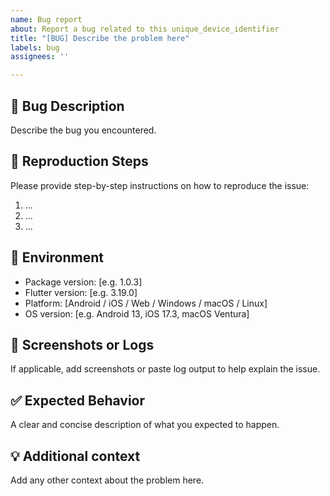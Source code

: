 ```yaml
---
name: Bug report
about: Report a bug related to this unique_device_identifier
title: "[BUG] Describe the problem here"
labels: bug
assignees: ''

---
```


## 🐞 Bug Description

Describe the bug you encountered.

## 🔁 Reproduction Steps

Please provide step-by-step instructions on how to reproduce the issue:

1. ...
2. ...
3. ...

## 📱 Environment

- Package version: [e.g. 1.0.3]
- Flutter version: [e.g. 3.19.0]
- Platform: [Android / iOS / Web / Windows / macOS / Linux]
- OS version: [e.g. Android 13, iOS 17.3, macOS Ventura]

## 📸 Screenshots or Logs

If applicable, add screenshots or paste log output to help explain the issue.

## ✅ Expected Behavior

A clear and concise description of what you expected to happen.

## 💡 Additional context

Add any other context about the problem here.
